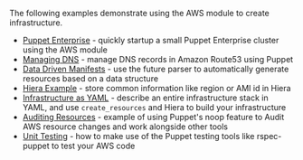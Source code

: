 The following examples demonstrate using the AWS module to create
infrastructure.

* [Puppet Enterprise](puppet-enterprise/) - quickly startup a small
  Puppet Enterprise cluster using the AWS module
* [Managing DNS](manage-dns/) - manage DNS records in Amazon Route53
  using Puppet
* [Data Driven Manifests](data-driven-manifests/) - use the future
  parser to automatically generate resources based on a data structure
* [Hiera Example](hiera-example/) - store common information like region
  or AMI id in Hiera
* [Infrastructure as YAML](yaml-infrastructure-definition/) - describe an
  entire infrastructure stack in YAML, and use `create_resources` and
  Hiera to build your infrastructure
* [Auditing Resources](audit-security-groups/) - example of using
  Puppet's noop feature to Audit AWS resource changes and work alongside
  other tools
* [Unit Testing](unit-testing) - how to make use of the Puppet testing
  tools like rspec-puppet to test your AWS code
